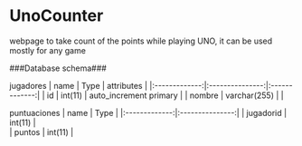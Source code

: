# UnoCounter
webpage to take count of the points while playing UNO, it can be used mostly for any game 

###Database schema### 

jugadores
| name  | Type  | attributes |
|:-------------:|:---------------:|:-------------:|
| id       | int(11)       | auto_increment primary        |
| nombre         | varchar(255)       |         |

puntuaciones
| name  | Type  |
|:-------------:|:---------------:|
| jugadorid       | int(11)       |      
| puntos         | int(11)       |         

